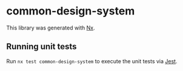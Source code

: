 # common-design-system

This library was generated with [Nx](https://nx.dev).

## Running unit tests

Run `nx test common-design-system` to execute the unit tests via [Jest](https://jestjs.io).

